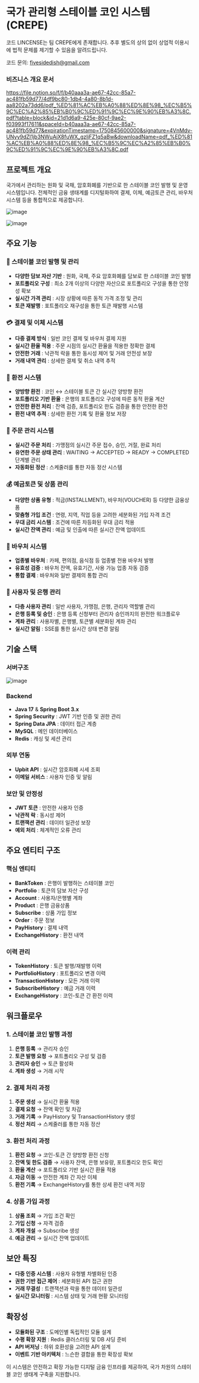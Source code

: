 # 국가 관리형 스테이블 코인 시스템 (CREPE)
코드 LINCENSE는 팀 CREPE에게 존재합니다. 추후 별도의 상의 없이 상업적 이용시에 법적 문제를 제기할 수 있음을 알려드립니다.

코드 문의: fivesidedish@gmail.com

### 비즈니스 개요 문서
https://file.notion.so/f/f/b40aaa3a-ae67-42cc-85a7-ac481fb59d77/4df9bc80-1db4-4a80-8b1d-aa8202a73dd6/pdf_%ED%81%AC%EB%A0%88%ED%8E%98_%EC%B5%9C%EC%A2%85%EB%B0%9C%ED%91%9C%EC%9E%90%EB%A3%8C.pdf?table=block&id=21d1d6a9-425e-80cf-9ae2-f03993f17611&spaceId=b40aaa3a-ae67-42cc-85a7-ac481fb59d77&expirationTimestamp=1750845600000&signature=4VnMdv-UNyy9dZl1jb3NWuAiX8fuWX_gzljFZ1q5aBw&downloadName=pdf_%ED%81%AC%EB%A0%88%ED%8E%98_%EC%B5%9C%EC%A2%85%EB%B0%9C%ED%91%9C%EC%9E%90%EB%A3%8C.pdf

## 프로젝트 개요

국가에서 관리하는 원화 및 국채, 암호화폐를 기반으로 한 스테이블 코인 발행 및 운영 시스템입니다. 
전체적인 금융 생태계를 디지털화하여 결제, 이체, 예금토큰 관리, 바우처 시스템 등을 통합적으로 제공합니다.

![image](https://github.com/user-attachments/assets/368b1f1b-878f-4f45-8553-028e3ac007c3)

![image](https://github.com/user-attachments/assets/2817710f-e816-409e-adde-2ba5dec7e3a8)

## 주요 기능

### 🏦 스테이블 코인 발행 및 관리
- **다양한 담보 자산 기반** : 원화, 국채, 주요 암호화폐를 담보로 한 스테이블 코인 발행
- **포트폴리오 구성** : 최소 2개 이상의 다양한 자산으로 포트폴리오 구성을 통한 안정성 확보
- **실시간 가격 관리** : 시장 상황에 따른 동적 가격 조정 및 관리
- **토큰 재발행** : 포트폴리오 재구성을 통한 토큰 재발행 시스템

### 💳 결제 및 이체 시스템
- **다중 결제 방식** : 일반 코인 결제 및 바우처 결제 지원
- **실시간 환율 적용** : 주문 시점의 실시간 환율을 적용한 정확한 결제
- **안전한 거래** : 낙관적 락을 통한 동시성 제어 및 거래 안전성 보장
- **거래 내역 관리** : 상세한 결제 및 취소 내역 추적

### 🔄 환전 시스템
- **양방향 환전** : 코인 ↔ 스테이블 토큰 간 실시간 양방향 환전
- **포트폴리오 기반 환율** : 은행의 포트폴리오 구성에 따른 동적 환율 계산
- **안전한 환전 처리** : 잔액 검증, 포트폴리오 한도 검증을 통한 안전한 환전
- **환전 내역 추적** : 상세한 환전 기록 및 환율 정보 저장

### 🏪 주문 관리 시스템
- **실시간 주문 처리** : 가맹점의 실시간 주문 접수, 승인, 거절, 완료 처리
- **유연한 주문 상태 관리** : WAITING → ACCEPTED → READY → COMPLETED 단계별 관리
- **자동화된 정산** : 스케줄러를 통한 자동 정산 시스템

### 💰 예금토큰 및 상품 관리
- **다양한 상품 유형** : 적금(INSTALLMENT), 바우처(VOUCHER) 등 다양한 금융상품
- **맞춤형 가입 조건** : 연령, 지역, 직업 등을 고려한 세분화된 가입 자격 조건
- **우대 금리 시스템** : 조건에 따른 차등화된 우대 금리 적용
- **실시간 잔액 관리** : 예금 및 인출에 따른 실시간 잔액 업데이트

### 🎫 바우처 시스템
- **업종별 바우처** : 카페, 편의점, 음식점 등 업종별 전용 바우처 발행
- **유효성 검증** : 바우처 잔액, 유효기간, 사용 가능 업종 자동 검증
- **통합 결제** : 바우처와 일반 결제의 통합 관리

### 👥 사용자 및 은행 관리
- **다층 사용자 관리** : 일반 사용자, 가맹점, 은행, 관리자 역할별 관리
- **은행 등록 및 승인** : 은행 등록 신청부터 관리자 승인까지의 완전한 워크플로우
- **계좌 관리** : 사용자별, 은행별, 토큰별 세분화된 계좌 관리
- **실시간 알림** : SSE를 통한 실시간 상태 변경 알림

## 기술 스택

### 서버구조

![image](https://github.com/user-attachments/assets/05b97bc2-792e-466d-aa5d-c66ca249ad01)

### Backend
- **Java 17** & **Spring Boot 3.x**
- **Spring Security** : JWT 기반 인증 및 권한 관리
- **Spring Data JPA** : 데이터 접근 계층
- **MySQL** : 메인 데이터베이스
- **Redis** : 캐싱 및 세션 관리

### 외부 연동
- **Upbit API** : 실시간 암호화폐 시세 조회
- **이메일 서비스** : 사용자 인증 및 알림

### 보안 및 안정성
- **JWT 토큰** : 안전한 사용자 인증
- **낙관적 락** : 동시성 제어
- **트랜잭션 관리** : 데이터 일관성 보장
- **예외 처리** : 체계적인 오류 관리

## 주요 엔티티 구조

### 핵심 엔티티
- **BankToken** : 은행이 발행하는 스테이블 코인
- **Portfolio** : 토큰의 담보 자산 구성
- **Account** : 사용자/은행별 계좌
- **Product** : 은행 금융상품
- **Subscribe** : 상품 가입 정보
- **Order** : 주문 정보
- **PayHistory** : 결제 내역
- **ExchangeHistory** : 환전 내역

### 이력 관리
- **TokenHistory** : 토큰 발행/재발행 이력
- **PortfolioHistory** : 포트폴리오 변경 이력
- **TransactionHistory** : 모든 거래 이력
- **SubscribeHistory** : 예금 거래 이력
- **ExchangeHistory** : 코인-토큰 간 환전 이력

## 워크플로우

### 1. 스테이블 코인 발행 과정
1. **은행 등록** → 관리자 승인
2. **토큰 발행 요청** → 포트폴리오 구성 및 검증
3. **관리자 승인** → 토큰 활성화
4. **계좌 생성** → 거래 시작

### 2. 결제 처리 과정
1. **주문 생성** → 실시간 환율 적용
2. **결제 요청** → 잔액 확인 및 차감
3. **거래 기록** → PayHistory 및 TransactionHistory 생성
4. **정산 처리** → 스케줄러를 통한 자동 정산

### 3. 환전 처리 과정
1. **환전 요청** → 코인-토큰 간 양방향 환전 신청
2. **잔액 및 한도 검증** → 사용자 잔액, 은행 보유량, 포트폴리오 한도 확인
3. **환율 계산** → 포트폴리오 기반 실시간 환율 적용
4. **자금 이동** → 안전한 계좌 간 자산 이체
5. **환전 기록** → ExchangeHistory를 통한 상세 환전 내역 저장

### 4. 상품 가입 과정
1. **상품 조회** → 가입 조건 확인
2. **가입 신청** → 자격 검증
3. **계좌 개설** → Subscribe 생성
4. **예금 관리** → 실시간 잔액 업데이트

## 보안 특징

- **다중 인증 시스템** : 사용자 유형별 차별화된 인증
- **권한 기반 접근 제어** : 세분화된 API 접근 권한
- **거래 무결성** : 트랜잭션과 락을 통한 데이터 일관성
- **실시간 모니터링** : 시스템 상태 및 거래 현황 모니터링

## 확장성

- **모듈화된 구조** : 도메인별 독립적인 모듈 설계
- **수평 확장 지원** : Redis 클러스터링 및 DB 샤딩 준비
- **API 버저닝** : 하위 호환성을 고려한 API 설계
- **이벤트 기반 아키텍처** : 느슨한 결합을 통한 확장성 확보



이 시스템은 안전하고 확장 가능한 디지털 금융 인프라를 제공하여, 국가 차원의 스테이블 코인 생태계 구축을 지원합니다.
